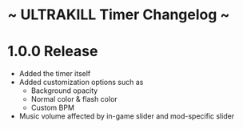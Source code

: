 ﻿# ~ ULTRAKILL Timer Changelog ~

# 1.0.0 Release

- Added the timer itself
- Added customization options such as
  - Background opacity
  - Normal color & flash color
  - Custom BPM
- Music volume affected by in-game slider and mod-specific slider